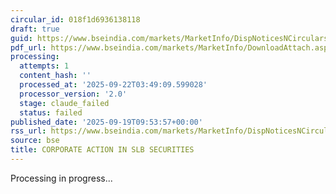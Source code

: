 ```yaml
---
circular_id: 018f1d6936138118
draft: true
guid: https://www.bseindia.com/markets/MarketInfo/DispNoticesNCirculars.aspx?Noticeid={4BF355D8-F5A1-49EE-B09C-A36B933442A7}&noticeno=20250919-8&dt=09/19/2025&icount=8&totcount=44&flag=0
pdf_url: https://www.bseindia.com/markets/MarketInfo/DownloadAttach.aspx?id=20250919-8&attachedId=1900ae33-95c7-4736-9505-ecc97903d998
processing:
  attempts: 1
  content_hash: ''
  processed_at: '2025-09-22T03:49:09.599028'
  processor_version: '2.0'
  stage: claude_failed
  status: failed
published_date: '2025-09-19T09:53:57+00:00'
rss_url: https://www.bseindia.com/markets/MarketInfo/DispNoticesNCirculars.aspx?Noticeid={4BF355D8-F5A1-49EE-B09C-A36B933442A7}&noticeno=20250919-8&dt=09/19/2025&icount=8&totcount=44&flag=0
source: bse
title: CORPORATE ACTION IN SLB SECURITIES
---
```


Processing in progress...